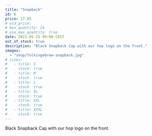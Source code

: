 ```yaml
---
title: "Snapback"
id: 6
price: 17.95
# old_price:
# max_quantity: 24
# use_max_quantity: true
date: 2021-05-25 09:00 CEST
out_of_stock: true
description: "Black Snapback Cap with our hop logo on the front."
images:
  - "shop/folkingebrew-snapback.jpg"
# sizes:
#   - title: S
#     stock: true
#   - title: M
#     stock: true
#   - title: L
#     stock: true
#   - title: XL
#     stock: true
#   - title: XXL
#     stock: true
#   - title: XXXL
#     stock: true
---
```


Black Snapback Cap with our hop logo on the front.
